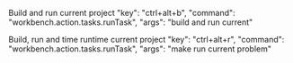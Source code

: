 
Build and run current project
"key": "ctrl+alt+b",
"command": "workbench.action.tasks.runTask",
"args": "build and run current"

Build, run and time runtime current project
"key": "ctrl+alt+r",
"command": "workbench.action.tasks.runTask",
"args": "make run current problem"